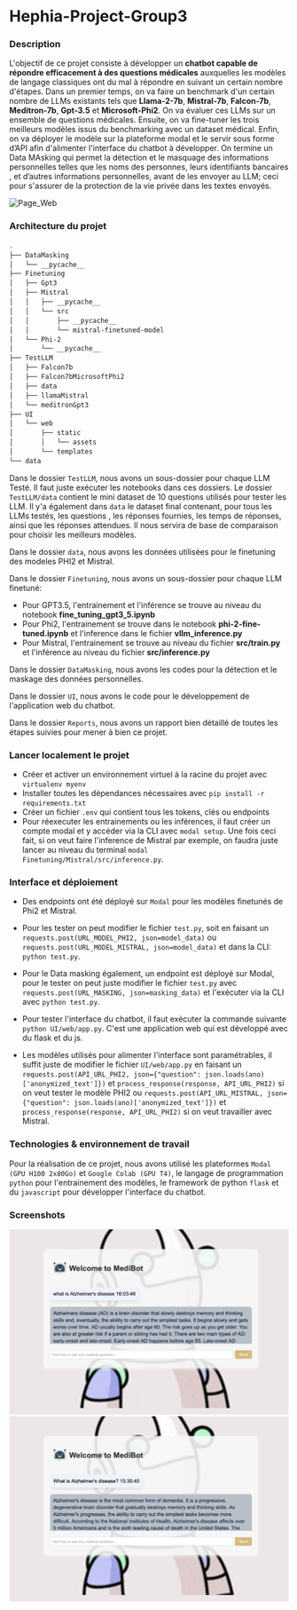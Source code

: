 
# Hephia-Project-Group3
### Description


L'objectif de ce projet consiste à développer un **chatbot capable de répondre efficacement à des questions médicales** auxquelles les modèles de langage classiques ont du mal à répondre en suivant un certain nombre d'étapes. Dans un premier temps, on va faire un benchmark d'un certain nombre de LLMs existants tels que  **Llama-2-7b**, **Mistral-7b**, **Falcon-7b**, **Meditron-7b**, **Gpt-3.5** et **Microsoft-Phi2**. On va évaluer ces LLMs sur un ensemble de questions médicales. Ensuite, on va fine-tuner les trois meilleurs modèles issus du benchmarking avec un dataset médical. Enfin, on va déployer le modèle sur la plateforme modal et le servir sous forme d’API afin d'alimenter l'interface du chatbot à développer. On termine un Data MAsking qui permet la détection et le masquage des informations personnelles telles que les noms des personnes, leurs identifiants bancaires , et d’autres informations personnelles, avant de les envoyer au LLM; ceci pour s'assurer de la protection de la vie privée dans les textes envoyés.

![Page_Web](/screenshots/demo.gif?raw=true)

### Architecture du projet
```bash
.
├── DataMasking
│   └── __pycache__
├── Finetuning
│   ├── Gpt3
│   ├── Mistral
│   │   ├── __pycache__
│   │   └── src
│   │       ├── __pycache__
│   │       └── mistral-finetuned-model
│   └── Phi-2
│       └── __pycache__
├── TestLLM
│   ├── Falcon7b
│   ├── Falcon7bMicrosoftPhi2
│   ├── data
│   ├── llamaMistral
│   └── meditronGpt3
├── UI
│   └── web
│       ├── static
│       │   └── assets
│       └── templates
└── data
```

Dans le dossier `TestLLM`, nous avons un sous-dossier pour chaque LLM Testé. Il faut juste exécuter les notebooks dans ces dossiers. Le dossier `TestLLM/data` contient le mini dataset de 10 questions utilisés pour tester les LLM. Il y'a également dans `data` le dataset final contenant, pour tous les LLMs testés, les questions , les réponses fournies, les temps de réponses, ainsi que les réponses attendues. Il nous servira de base de comparaison pour choisir les meilleurs modèles.

Dans le dossier `data`, nous avons les données utilisées pour le finetuning des modeles PHI2 et Mistral.

Dans le dossier `Finetuning`, nous avons un sous-dossier pour chaque LLM finetuné:

- Pour GPT3.5, l'entrainement et l'inférence se trouve au niveau du notebook **fine_tuning_gpt3_5.ipynb**
- Pour Phi2, l'entrainement se trouve dans le notebook **phi-2-fine-tuned.ipynb** et l'inference dans le fichier **vllm_inference.py**
- Pour Mistral, l'entrainement se trouve au niveau du fichier **src/train.py** et l'inférence au niveau du fichier **src/inference.py**

Dans le dossier `DataMasking`, nous avons les codes pour la détection et le maskage des données personnelles.

Dans le dossier `UI`, nous avons le code pour le développement de l'application web du chatbot.

Dans le dossier `Reports`, nous avons un rapport bien détaillé de toutes les étapes suivies pour mener à bien ce projet.

### Lancer localement le projet

- Créer et activer un environnement virtuel à la racine du projet avec `virtualenv myenv`
- Installer toutes les dépendances nécessaires avec `pip install -r requirements.txt`
- Créer un fichier `.env` qui contient tous les tokens, clés ou endpoints
- Pour réexecuter les entrainements ou les inférences, il faut créer un compte modal et y accéder via la CLI avec `modal setup`. Une fois ceci fait, si on veut faire l'inference de Mistral par exemple, on faudra juste lancer au niveau du terminal `modal Finetuning/Mistral/src/inference.py`.


### Interface et déploiement
- Des endpoints ont été déployé sur `Modal` pour les modèles finetunés de Phi2 et Mistral. 
- Pour les tester on peut modifier le fichier `test.py`, soit en faisant un `requests.post(URL_MODEL_PHI2, json=model_data)` ou `requests.post(URL_MODEL_MISTRAL, json=model_data)` et dans la CLI: `python test.py`.
- Pour le Data masking également, un endpoint est déployé sur Modal, pour le tester on peut juste modifier le fichier `test.py` avec `requests.post(URL_MASKING, json=masking_data)` et l'exécuter via la CLI avec `python test.py`.

- Pour tester l'interface du chatbot, il faut exécuter la commande suivante `python UI/web/app.py`. C'est une application web qui est développé avec du flask et du js. 
- Les modèles utilisés pour alimenter l'interface sont paramétrables, il suffit juste de modifier le fichier `UI/web/app.py` en faisant un `requests.post(API_URL_PHI2, json={"question": json.loads(ano)['anonymized_text']})` et `process_response(response, API_URL_PHI2)` si on veut tester le modèle PHI2 ou `requests.post(API_URL_MISTRAL, json={"question": json.loads(ano)['anonymized_text']})` et `process_response(response, API_URL_PHI2)` si on veut travailler avec Mistral.

### Technologies & environnement de travail

Pour la réalisation de ce projet, nous avons utilisé les plateformes `Modal (GPU H100 2x80Go)` et `Google Colab (GPU T4)`, le langage de programmation `python` pour l'entrainement des modèles, le framework de python `flask` et du `javascript` pour développer l'interface du chatbot.


### Screenshots
![Page_Web](/screenshots/mistral.png?raw=true)
![Page_Web](/screenshots/phi2.png?raw=true)
